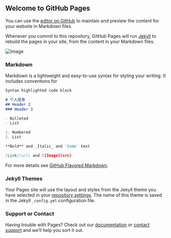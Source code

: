 ## Welcome to GitHub Pages

You can use the [editor on GitHub](https://github.com/GYH-BUPT/gyh-bupt.github.io/edit/main/index.md) to maintain and preview the content for your website in Markdown files.

Whenever you commit to this repository, GitHub Pages will run [Jekyll](https://jekyllrb.com/) to rebuild the pages in your site, from the content in your Markdown files.

![Image](https://github.com/GYH-BUPT/gyh-bupt.github.io/blob/main/1.png)

### Markdown

Markdown is a lightweight and easy-to-use syntax for styling your writing. It includes conventions for

```markdown
Syntax highlighted code block

# 个人信息
## Header 2
### Header 3

- Bulleted
- List

1. Numbered
2. List

**Bold** and _Italic_ and `Code` text

[Link](url) and ![Image](src)
```

For more details see [GitHub Flavored Markdown](https://guides.github.com/features/mastering-markdown/).

### Jekyll Themes

Your Pages site will use the layout and styles from the Jekyll theme you have selected in your [repository settings](https://github.com/GYH-BUPT/gyh-bupt.github.io/settings). The name of this theme is saved in the Jekyll `_config.yml` configuration file.

### Support or Contact

Having trouble with Pages? Check out our [documentation](https://docs.github.com/categories/github-pages-basics/) or [contact support](https://github.com/contact) and we’ll help you sort it out.
